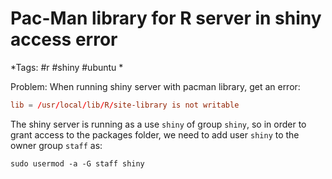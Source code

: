 # Pac-Man library for R server in shiny access error
*Tags: #r #shiny #ubuntu *

Problem: When running shiny server with pacman library, get an error:

```conf
lib = /usr/local/lib/R/site-library is not writable
```

The shiny server is running as a use `shiny` of group `shiny`, so in order to grant access to the packages folder, we need to add user `shiny` to the owner group `staff` as:

```
sudo usermod -a -G staff shiny
```